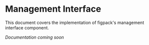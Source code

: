 # Management Interface

This document covers the implementation of figpack's management interface component.

_Documentation coming soon_
